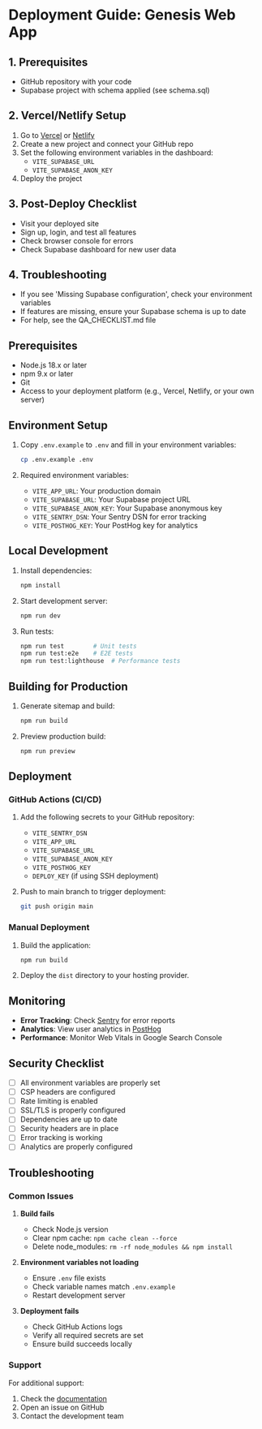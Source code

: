 # Deployment Guide: Genesis Web App

## 1. Prerequisites
- GitHub repository with your code
- Supabase project with schema applied (see schema.sql)

## 2. Vercel/Netlify Setup
1. Go to [Vercel](https://vercel.com/) or [Netlify](https://netlify.com/)
2. Create a new project and connect your GitHub repo
3. Set the following environment variables in the dashboard:
   - `VITE_SUPABASE_URL`
   - `VITE_SUPABASE_ANON_KEY`
4. Deploy the project

## 3. Post-Deploy Checklist
- Visit your deployed site
- Sign up, login, and test all features
- Check browser console for errors
- Check Supabase dashboard for new user data

## 4. Troubleshooting
- If you see 'Missing Supabase configuration', check your environment variables
- If features are missing, ensure your Supabase schema is up to date
- For help, see the QA_CHECKLIST.md file

## Prerequisites

- Node.js 18.x or later
- npm 9.x or later
- Git
- Access to your deployment platform (e.g., Vercel, Netlify, or your own server)

## Environment Setup

1. Copy `.env.example` to `.env` and fill in your environment variables:
   ```bash
   cp .env.example .env
   ```

2. Required environment variables:
   - `VITE_APP_URL`: Your production domain
   - `VITE_SUPABASE_URL`: Your Supabase project URL
   - `VITE_SUPABASE_ANON_KEY`: Your Supabase anonymous key
   - `VITE_SENTRY_DSN`: Your Sentry DSN for error tracking
   - `VITE_POSTHOG_KEY`: Your PostHog key for analytics

## Local Development

1. Install dependencies:
   ```bash
   npm install
   ```

2. Start development server:
   ```bash
   npm run dev
   ```

3. Run tests:
   ```bash
   npm run test        # Unit tests
   npm run test:e2e    # E2E tests
   npm run test:lighthouse  # Performance tests
   ```

## Building for Production

1. Generate sitemap and build:
   ```bash
   npm run build
   ```

2. Preview production build:
   ```bash
   npm run preview
   ```

## Deployment

### GitHub Actions (CI/CD)

1. Add the following secrets to your GitHub repository:
   - `VITE_SENTRY_DSN`
   - `VITE_APP_URL`
   - `VITE_SUPABASE_URL`
   - `VITE_SUPABASE_ANON_KEY`
   - `VITE_POSTHOG_KEY`
   - `DEPLOY_KEY` (if using SSH deployment)

2. Push to main branch to trigger deployment:
   ```bash
   git push origin main
   ```

### Manual Deployment

1. Build the application:
   ```bash
   npm run build
   ```

2. Deploy the `dist` directory to your hosting provider.

## Monitoring

- **Error Tracking**: Check [Sentry](https://sentry.io) for error reports
- **Analytics**: View user analytics in [PostHog](https://app.posthog.com)
- **Performance**: Monitor Web Vitals in Google Search Console

## Security Checklist

- [ ] All environment variables are properly set
- [ ] CSP headers are configured
- [ ] Rate limiting is enabled
- [ ] SSL/TLS is properly configured
- [ ] Dependencies are up to date
- [ ] Security headers are in place
- [ ] Error tracking is working
- [ ] Analytics are properly configured

## Troubleshooting

### Common Issues

1. **Build fails**
   - Check Node.js version
   - Clear npm cache: `npm cache clean --force`
   - Delete node_modules: `rm -rf node_modules && npm install`

2. **Environment variables not loading**
   - Ensure `.env` file exists
   - Check variable names match `.env.example`
   - Restart development server

3. **Deployment fails**
   - Check GitHub Actions logs
   - Verify all required secrets are set
   - Ensure build succeeds locally

### Support

For additional support:
1. Check the [documentation](https://your-docs-url)
2. Open an issue on GitHub
3. Contact the development team 